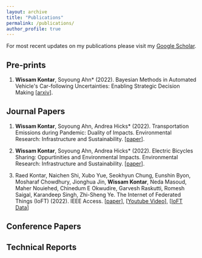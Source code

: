 ```yaml
---
layout: archive
title: "Publications"
permalink: /publications/
author_profile: true
---
```


For most recent updates on my publications please visit my [Google Scholar](https://scholar.google.com/citations?view_op=list_works&hl=en&authuser=1&hl=en&user=BXr6rWQAAAAJ&sortby=pubdate&authuser=1). 

## Pre-prints

1. **Wissam Kontar**, Soyoung Ahn* (2022). Bayesian Methods in Automated Vehicle's Car-following Uncertainties: Enabling Strategic Decision Making [[arxiv](https://arxiv.org/abs/2210.13683)]. 

## Journal Papers 

1. **Wissam Kontar**, Soyoung Ahn, Andrea Hicks* (2022). Transportation Emissions during Pandemic: Duality of Impacts. Environmental Research: Infrastructure and Sustainability. [[paper](https://iopscience.iop.org/article/10.1088/2634-4505/ac9a68/meta)]. 

2. **Wissam Kontar**, Soyoung Ahn, Andrea Hicks* (2022). Electric Bicycles Sharing: Oppurtinities and Environmental Impacts. Environmental Research: Infrastructure and Sustainability. [[paper](https://iopscience.iop.org/article/10.1088/2634-4505/ac7c8b/meta)].

3. Raed Kontar, Naichen Shi, Xubo Yue, Seokhyun Chung, Eunshin Byon, Mosharaf Chowdhury, Jionghua Jin, **Wissam Kontar**, Neda Masoud, Maher Nouiehed, Chinedum E Okwudire, Garvesh Raskutti, Romesh Saigal, Karandeep Singh, Zhi-Sheng Ye. The Internet of Federated Things (IoFT) (2022). IEEE Access. [[paper](https://ieeexplore.ieee.org/abstract/document/9611259)], [[Youtube Video](https://www.youtube.com/watch?v=RrubcIWCihk)], [[IoFT Data](https://ioft-data.engin.umich.edu/)]

## Conference Papers 

## Technical Reports
